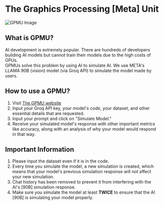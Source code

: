 # The Graphics Processing [Meta] Unit

![GPMU Image](https://cdn.glitch.global/0846f6ac-90cd-4f0b-a9e6-783892332eac/GPMU.gif?v=1735039599706)

## What is GPMU?

AI development is extremely popular. There are hundreds of developers building AI models but cannot train their models due to the high costs of GPUs.  
GPMUs solve this problem by using AI to simulate AI. We use META's LLAMA 90B (vision) model (via Groq API) to simulate the model made by users.

## How to use a GPMU?

1. Visit [The GPMU website](https://idaeyus.github.io/GPMU/)
2. Input your Groq API key, your model's code, your dataset, and other essential details that are requested.
3. Input your prompt and click on "Simulate Model."
4. Receive your simulated model's response with other important metrics like accuracy, along with an analysis of why your model would respond in that way.

## Important Information

1. Please input the dataset even if it is in the code.
2. Every time you simulate the model, a new simulation is created, which means that your model's previous simulation response will not affect your new simulation.
3. Chat history has been removed to prevent it from interfering with the AI's [90B] simulation response.
4. Make sure you simulate the model at least **TWICE** to ensure that the AI [90B] is simulating your model properly.
